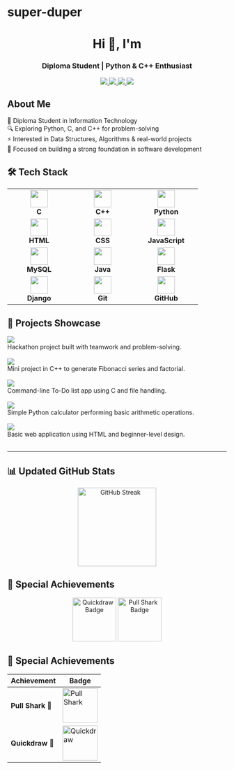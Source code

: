 # super-duper

<h1 align="center">Hi 👋, I'm </h1>
<h3 align="center">Diploma Student | Python & C++ Enthusiast</h3>

<p align="center">
  <a href="mailto:bankartrushna@gmail.com">
    <img src="https://img.shields.io/badge/Email-D14836?style=for-the-badge&logo=gmail&logoColor=white" />
  </a>
  <a href="https://github.com/trushna-888">
    <img src="https://img.shields.io/badge/GitHub-100000?style=for-the-badge&logo=github&logoColor=white" />
  </a>
  <a href="https://linkedin.com/in/your-linkedin-id">
    <img src="https://img.shields.io/badge/LinkedIn-0077B5?style=for-the-badge&logo=linkedin&logoColor=white" />
  </a>
  <a href="https://your-portfolio-link.com">
    <img src="https://img.shields.io/badge/Portfolio-000000?style=for-the-badge&logo=vercel&logoColor=white" />
  </a>
</p>

## About Me  

📌 Diploma Student in Information Technology  
🔍 Exploring Python, C, and C++ for problem-solving  
⚡ Interested in Data Structures, Algorithms & real-world projects  
🎯 Focused on building a strong foundation in software development  


## 🛠️ Tech Stack  

<p align="center">
  <table>
    <tr>
      <td align="center" width="130">
        <img src="https://cdn.jsdelivr.net/gh/devicons/devicon/icons/c/c-original.svg" width="40"/><br><b>C</b>
      </td>
      <td align="center" width="130">
        <img src="https://cdn.jsdelivr.net/gh/devicons/devicon/icons/cplusplus/cplusplus-original.svg" width="40"/><br><b>C++</b>
      </td>
      <td align="center" width="130">
        <img src="https://cdn.jsdelivr.net/gh/devicons/devicon/icons/python/python-original.svg" width="40"/><br><b>Python</b>
      </td>
    </tr>
    <tr>
      <td align="center" width="130">
        <img src="https://cdn.jsdelivr.net/gh/devicons/devicon/icons/html5/html5-original.svg" width="40"/><br><b>HTML</b>
      </td>
      <td align="center" width="130">
        <img src="https://cdn.jsdelivr.net/gh/devicons/devicon/icons/css3/css3-original.svg" width="40"/><br><b>CSS</b>
      </td>
      <td align="center" width="130">
        <img src="https://cdn.jsdelivr.net/gh/devicons/devicon/icons/javascript/javascript-original.svg" width="40"/><br><b>JavaScript</b>
      </td>
    </tr>
    <tr>
      <td align="center" width="130">
        <img src="https://cdn.jsdelivr.net/gh/devicons/devicon/icons/mysql/mysql-original.svg" width="40"/><br><b>MySQL</b>
      </td>
      <td align="center" width="130">
        <img src="https://cdn.jsdelivr.net/gh/devicons/devicon/icons/java/java-original.svg" width="40"/><br><b>Java</b>
      </td>
      <td align="center" width="130">
        <img src="https://cdn.jsdelivr.net/gh/devicons/devicon/icons/flask/flask-original.svg" width="40"/><br><b>Flask</b>
      </td>
    </tr>
    <tr>
      <td align="center" width="130">
        <img src="https://cdn.jsdelivr.net/gh/devicons/devicon/icons/django/django-plain.svg" width="40"/><br><b>Django</b>
      </td>
      <td align="center" width="130">
        <img src="https://cdn.jsdelivr.net/gh/devicons/devicon/icons/git/git-original.svg" width="40"/><br><b>Git</b>
      </td>
      <td align="center" width="130">
        <img src="https://cdn.jsdelivr.net/gh/devicons/devicon/icons/github/github-original.svg" width="40"/><br><b>GitHub</b>
      </td>
    </tr>
  </table>
</p>

  </table>
</p>

## 📌 Projects Showcase  

<p align="left">
  
  <a href="https://github.com/trushna-888/synaphack-project">
    <img src="https://img.shields.io/badge/Synaphack%20Project-181717?style=for-the-badge&logo=github&logoColor=white" />
  </a>  
  <br>Hackathon project built with teamwork and problem-solving.  
  <br><br>
  
  <a href="https://github.com/trushna-888/cpp-fibonacci-factorial">
    <img src="https://img.shields.io/badge/CPP%20Fibonacci%20%26%20Factorial-00599C?style=for-the-badge&logo=cplusplus&logoColor=white" />
  </a>  
  <br>Mini project in C++ to generate Fibonacci series and factorial.  
  <br><br>
  
  <a href="https://github.com/trushna-888/todo-list-c">
    <img src="https://img.shields.io/badge/To--Do%20List%20(C)-A8B9CC?style=for-the-badge&logo=c&logoColor=white" />
  </a>  
  <br>Command-line To-Do list app using C and file handling.  
  <br><br>
  
  <a href="https://github.com/trushna-888/python-calculator">
    <img src="https://img.shields.io/badge/Python%20Calculator-3776AB?style=for-the-badge&logo=python&logoColor=white" />
  </a>  
  <br>Simple Python calculator performing basic arithmetic operations.  
  <br><br>
  
  <a href="https://github.com/trushna-888/web-application">
    <img src="https://img.shields.io/badge/Web%20Application-E34F26?style=for-the-badge&logo=html5&logoColor=white" />
  </a>  
  <br>Basic web application using HTML and beginner-level design.  
  <br><br> 

</p>


---

## 📊 Updated GitHub Stats  

<p align="center">
  <img src="https://github-readme-streak-stats.herokuapp.com/?user=trushna-888&theme=tokyonight" alt="GitHub Streak" height="180"/>
</p>

## 🏅 Special Achievements  

<p align="center">
  <img src="https://github.githubassets.com/images/modules/profile/achievements/quickdraw-default.png" width="100" alt="Quickdraw Badge" />
  <img src="https://github.githubassets.com/images/modules/profile/achievements/pull-shark-default.png" width="100" alt="Pull Shark Badge" />
</p>

## 🏅 Special Achievements  

| Achievement | Badge |
|-------------|-------|
| **Pull Shark** 🦈 | <img src="https://github.githubassets.com/images/modules/profile/achievements/pull-shark-default.png" width="80" alt="Pull Shark"/> |
| **Quickdraw** 🏹 | <img src="https://github.githubassets.com/images/modules/profile/achievements/quickdraw-default.png" width="80" alt="Quickdraw"/> |









